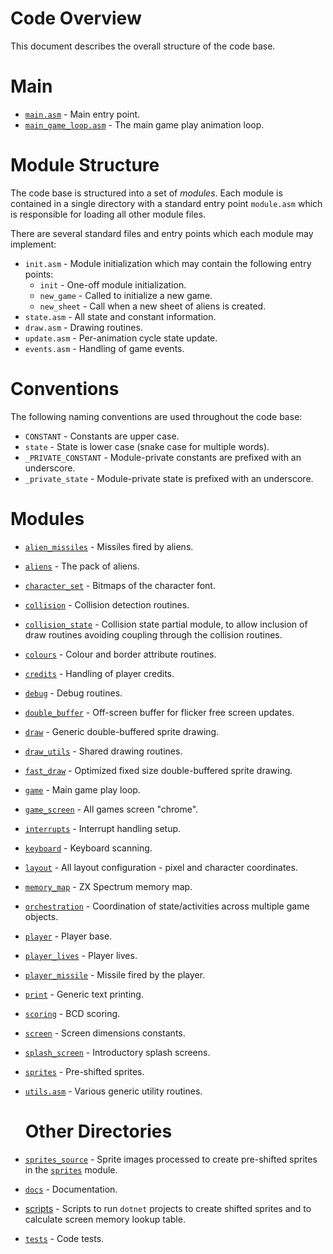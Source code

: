 # Code Overview

This document describes the overall structure of the code base.

# Main

* [`main.asm`](../main.asm) - Main entry point.
* [`main_game_loop.asm`](../main_game_loop.asm) - The main game play animation loop.
  
# Module Structure

The code base is structured into a set of *modules*.  Each module is contained in a single directory with a standard entry point `module.asm` which is responsible for loading all other module files.

There are several standard files and entry points which each module may implement:

* `init.asm` - Module initialization which may contain the following entry points:
  * `init` - One-off module initialization.
  * `new_game` - Called to initialize a new game.
  * `new_sheet` - Call when a new sheet of aliens is created.
* `state.asm` - All state and constant information.
* `draw.asm` - Drawing routines.
* `update.asm` - Per-animation cycle state update.
* `events.asm` - Handling of game events.
  
# Conventions

The following naming conventions are used throughout the code base:

* `CONSTANT` - Constants are upper case.
* `state` - State is lower case (snake case for multiple words).
* `_PRIVATE_CONSTANT` - Module-private constants are prefixed with an underscore.
* `_private_state` - Module-private state is prefixed with an underscore.

# Modules

* [`alien_missiles`](../alien_missiles) - Missiles fired by aliens.
* [`aliens`](../aliens) -  The pack of aliens.
* [`character_set`](../character_set) - Bitmaps of the character font.
* [`collision`](../collision) - Collision detection routines.
* [`collision_state`](../collision_state) - Collision state partial module, to allow inclusion of draw routines avoiding coupling through the collision routines.
* [`colours`](../colours) - Colour and border attribute routines.
* [`credits`](../credits) - Handling of player credits.
* [`debug`](../debug) - Debug routines.
* [`double_buffer`](../double_buffer) - Off-screen buffer for flicker free screen updates.
* [`draw`](../draw) - Generic double-buffered sprite drawing.
* [`draw_utils`](../draw_common) - Shared drawing routines.
* [`fast_draw`](../fast_draw) - Optimized fixed size double-buffered sprite drawing.
* [`game`](../game) - Main game play loop.
* [`game_screen`](../game_screen) - All games screen "chrome".
* [`interrupts`](../interrupts) - Interrupt handling setup.
* [`keyboard`](../keyboard) - Keyboard scanning.
* [`layout`](../layout) - All layout configuration - pixel and character coordinates.
* [`memory_map`](../memory_map) - ZX Spectrum memory map.
* [`orchestration`](../orchestration) - Coordination of state/activities across multiple game objects.
* [`player`](../player) - Player base.
* [`player_lives`](../player_lives) - Player lives.
* [`player_missile`](../player_missile) - Missile fired by the player.
* [`print`](../print) - Generic text printing.
* [`scoring`](../scoring) - BCD scoring.
* [`screen`](../screen) - Screen dimensions constants.
* [`splash_screen`](../splash_screen) - Introductory splash screens.
* [`sprites`](../sprites) - Pre-shifted sprites.
* [`utils.asm`](../utils) - Various generic utility routines.
  
  # Other Directories

* [`sprites_source`](../sprites_source) - Sprite images processed to create pre-shifted sprites in the [`sprites`](../sprites) module.
* [`docs`](../docs) - Documentation.
* [scripts](../scripts) - Scripts to run `dotnet` projects to create shifted sprites and to calculate screen memory lookup table.
* [`tests`](../tests) - Code tests.
